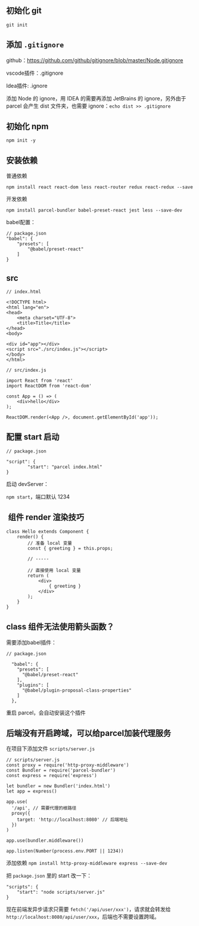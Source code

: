 ## 初始化 git

```
git init
```

## 添加 `.gitignore`

github：https://github.com/github/gitignore/blob/master/Node.gitignore

vscode插件：.gitignore

Idea插件: .ignore



添加 Node 的 ignore，用 IDEA 的需要再添加 JetBrains 的 ignore，另外由于 parcel 会产生 dist 文件夹，也需要 ignore：`echo dist >> .gitignore`



## 初始化 npm

```
npm init -y
```

## 安装依赖

普通依赖

```
npm install react react-dom less react-router redux react-redux --save
```

开发依赖

```
npm install parcel-bundler babel-preset-react jest less --save-dev
```

babel配置：

```
// package.json
"babel": {
    "presets": [
        "@babel/preset-react"
    ]
}
```

## src

```
// index.html

<!DOCTYPE html>
<html lang="en">
<head>
    <meta charset="UTF-8">
    <title>Title</title>
</head>
<body>

<div id="app"></div>
<script src="./src/index.js"></script>
</body>
</html>
```

```
// src/index.js

import React from 'react'
import ReactDOM from 'react-dom'

const App = () => (
    <div>hello</div>
);

ReactDOM.render(<App />, document.getElementById('app'));
```

## 配置 start 启动

```
// package.json

"script": {
		"start": "parcel index.html"
}
```

启动 devServer：

`npm start`，端口默认 1234

##  组件 render 渲染技巧

```
class Hello extends Component {
    render() {
        // 准备 local 变量
        const { greeting } = this.props;

        // -----

        // 直接使用 local 变量
        return (
            <div>
                { greeting }
            </div>
        );
    }
}
```

## class 组件无法使用箭头函数？

需要添加babel插件：

```
// package.json

  "babel": {
    "presets": [
      "@babel/preset-react"
    ],
    "plugins": [
      "@babel/plugin-proposal-class-properties"
    ]
  },
```

重启 parcel，会自动安装这个插件

## 后端没有开启跨域，可以给parcel加装代理服务


在项目下添加文件 `scripts/server.js`

```
// scripts/server.js
const proxy = require('http-proxy-middleware')
const Bundler = require('parcel-bundler')
const express = require('express')

let bundler = new Bundler('index.html')
let app = express()

app.use(
  '/api', // 需要代理的根路径
  proxy({
    target: 'http://localhost:8080' // 后端地址
  })
)

app.use(bundler.middleware())

app.listen(Number(process.env.PORT || 1234))
```

添加依赖 `npm install http-proxy-middleware express --save-dev`

把 `package.json` 里的 start 改一下：

```
"scripts": {
	"start": "node scripts/server.js"
}
```

现在前端发异步请求只需要 `fetch('/api/user/xxx')`，请求就会转发给 `http://localhost:8080/api/user/xxx`，后端也不需要设置跨域。

